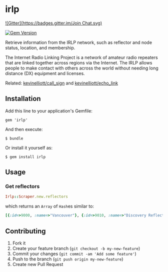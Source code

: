 # irlp
[![Gitter](https://badges.gitter.im/Join Chat.svg)](https://gitter.im/kevinelliott/irlp?utm_source=badge&utm_medium=badge&utm_campaign=pr-badge&utm_content=badge)

[![Gem Version](https://badge.fury.io/rb/irlp.png)](http://badge.fury.io/rb/irlp)

Retrieve information from the IRLP network, such as reflector and node status, location, and membership.

The Internet Radio Linking Project is a network of amateur radio repeaters that are linked together across regions via the Internet. The IRLP allows people to make contact with others across the world without needing long distance (DX) equipment and licenses.

Related: [kevinelliott/call_sign](https://github.com/kevinelliott/call_sign) and [kevinelliott/echo_link](https://github.com/kevinelliott/echo_link)

## Installation

Add this line to your application's Gemfile:

    gem 'irlp'

And then execute:

    $ bundle

Or install it yourself as:

    $ gem install irlp

## Usage

### Get reflectors

```ruby
Irlp::Scraper.new.reflectors
```

which returns an `Array` of `Hash`es similar to:

```ruby
[{:id=>9000, :name=>"Vancouver"}, {:id=>9010, :name=>"Discovery Reflector"}, {:id=>9020, :name=>"Vancouver 2010"}, {:id=>9030, :name=>"Ontario Public Service Reflector"}, {:id=>9050, :name=>"East Coast Reflector"}, {:id=>9070, :name=>"Alaska Reflector"}, {:id=>9090, :name=>"Western Reflector Annex"}, {:id=>9100, :name=>"WIN System Reflector"}, {:id=>9120, :name=>"New England Reflector"}, {:id=>9190, :name=>"Seattle"}, {:id=>9200, :name=>"Crossroads Reflector"}, {:id=>9210, :name=>"Raleigh"}, {:id=>9220, :name=>"openIRLP Reflector"}, {:id=>9250, :name=>"Western Reflector"}, {:id=>9300, :name=>"Saskatchewan Reflector"}, {:id=>9310, :name=>"Fredericton"}, {:id=>9330, :name=>"Central Region Reflector"}, {:id=>9350, :name=>"LAX - [WALA] Hub"}, {:id=>9360, :name=>"Michigan (Fenton) Reflector"}, {:id=>9440, :name=>"Internet2 Research Reflector"}, {:id=>9450, :name=>"Dallas"}, {:id=>9500, :name=>"Sydney - Virtual PUB"}, {:id=>9550, :name=>"Adelaide - Virtual Pub Back Bar"}, {:id=>9610, :name=>"Great Lakes Reflector"}, {:id=>9620, :name=>"Wisconsin Reflector"}, {:id=>9660, :name=>"Micro-Node Reflector"}, {:id=>9730, :name=>"Crossroads Annex"}, {:id=>9750, :name=>"The UK Reflector"}, {:id=>9770, :name=>"Norwegian Reflector"}, {:id=>9870, :name=>"Denver Reflector"}, {:id=>9900, :name=>"Fort Smith"}]
```

## Contributing

1. Fork it
2. Create your feature branch (`git checkout -b my-new-feature`)
3. Commit your changes (`git commit -am 'Add some feature'`)
4. Push to the branch (`git push origin my-new-feature`)
5. Create new Pull Request
